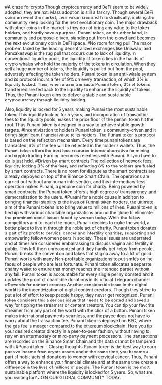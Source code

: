 #A craze for crypto
Though cryptocurrency and DeFi seem to be widely adopted, they are not. Mass adoption is still a far cry. Though several DeFi coins arrive at the market, their value rises and falls drastically, making the community keep looking for the next evolutionary coin. The major drawback with other coins in the market is they do not bring any value to the token holders, and hardly have a purpose. Punani token, on the other hand, is community and purpose-driven, standing out from the crowd and becomes the next evolutionary coin in DeFi space.
#No room for rug pull
The major problem faced by the leading decentralized exchanges like Uniswap, and Pancakeswap is the rug pull that occurs due to lack of liquidity. In conventional liquidity pools, the liquidity of tokens lies in the hands of crypto whales who hold the majority of the tokens in circulation. When they sell a huge number of tokens, the liquidity is pulled out from the pool, adversely affecting the token holders. Punani token is an anti-whale system and its protocol incurs a fee of 9% on every transaction, of which 3% is liquidity locked. Thus, when a user transacts Punani token, 3% of tokens transferred are fed back to the liquidity to enhance the liquidity of tokens. Thus, the Punani token aims to deliver a stable and sustainable cryptocurrency through liquidity locking.


Also, liquidity is locked for 5 years, making Punani the most sustainable token. This liquidity locking for 5 years, and incorporation of transaction fees to the liquidity pools, makes the price floor of the punani token hit the roof. Thus Punani token is designed in a way to achieve stable growth targets.
#Incentivization to holders
Punani token is community-driven and it brings significant financial value to its holders. The Punani token's protocol is based on the reflection mechanism. Every time punani tokens are transacted, 6% of the fee will be reflected in the holder's wallets. Thus, the Punani token offers the best less resource-intense alternative for mining and crypto trading. Earning becomes relentless with Punani. All you have to do is just hold. 
#Driven by smart contracts
The collection of network fees, liquidity locking 3% of the fees, and reflecting 6% to the holders are fueled by smart contracts. There is no room for dispute as the smart contracts are already deployed on top of the Binance Smart Chain. The operations are carried out without any human intervention, and this intermediary-less operation makes Punani, a genuine coin for charity. Being powered by smart contracts, the Punani token offers a high degree of transparency, and democratization to the users.
#Punani for a noble cause
In addition to bringing financial stability to the lives of Punnai token holders, the ultimate aim of the Punani tokens is to bring value to millions of lives. Punani token is tied up with various charitable organizations around the globe to eliminate the prominent social issues faced by women today. While the fellow competitors aim to reach the moon, Punani decides to make the world, a better place to live in through the noble act of charity. 
Punani token donates a part of its profit to cervical cancer and infertility charities, supporting and empowering fellow women peers in society. These issues are underrated and at times are considered embarrassing to discuss vagina and fertility in public. This left them unrecognized and they hardly get helps from people. Punani breaks the convention and takes that stigma away to a lot of good.
Punani works with many Non-profitable organizations to put smiles on the faces of people who are less fortunate. Punani token allocates a separate charity wallet to ensure that money reaches the intended parties without any fail. Punani token is accountable for every single penny donated and it updates the proof of charitable donations in its official Telegram channel.
#Rewards for content creators
Another considerable issue in the digital world is the incentivization of digital content creators. Though they strive to put a lot of effort to keep people happy, they never get recognized. Punani token considers this a serious issue that needs to be sorted and paved a way for tipping the streamers or content creators. You can tip your favorite streamer from any part of the world with the click of a button. Punani token makes international payments seamless, and the payee does not have to worry about the transaction fee. Punani token is deployed on BSC, where the gas fee is meager compared to the ethereum blockchain. 
Here you tip your desired creator directly in a peer-to-peer fashion, without having to rely on an intermediary or third-party payment processors. The transactions are recorded on the Binance Smart Chain and the data cannot be tampered with. 
#Punani token  - Closing thoughts
Punani token is the best way to earn passive income from crypto assets and at the same time, you become a part of noble acts of donations to women with cervical cancer. Thus, Punani offers a way to enhance your financial climate and at the same time create a difference in the lives of millions of people. The Punani token is the most sustainable platform where the liquidity is locked for 5 years. So, what are you waiting for? JOIN OUR GLOBAL COMMUNITY TODAY.
